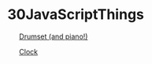 # 30JavaScriptThings


<ul><a href='http://scandalous-cows.surge.sh'>Drumset (and piano!)</a></ul>
<ul><a href='http://clock-clock.surge.sh/'>Clock</a></ul>
